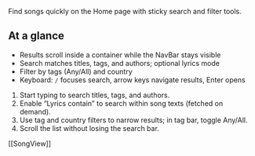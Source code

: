 Find songs quickly on the Home page with sticky search and filter tools.

## At a glance
- Results scroll inside a container while the NavBar stays visible
- Search matches titles, tags, and authors; optional lyrics mode
- Filter by tags (Any/All) and country
- Keyboard: `/` focuses search, arrow keys navigate results, Enter opens

1. Start typing to search titles, tags, and authors.
2. Enable “Lyrics contain” to search within song texts (fetched on demand).
3. Use tag and country filters to narrow results; in tag bar, toggle Any/All.
4. Scroll the list without losing the search bar.

[[SongView]]
